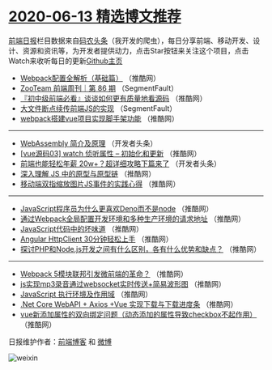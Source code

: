 # [2020-06-13 精选博文推荐](https://toutiao.qdkfweb.cn/date/2020/06/13)

[前端日报](https://qdkfweb.cn/c/news)栏目数据来自[码农头条](https://toutiao.qdkfweb.cn/)（我开发的爬虫），每日分享前端、移动开发、设计、资源和资讯等，为开发者提供动力，点击Star按钮来关注这个项目，点击Watch来收听每日的更新[Github主页](https://github.com/kujian/frontendDaily)
* [Webpack配置全解析（基础篇）](https://toutiao.qdkfweb.cn/143462.html) （推酷网）
* [ZooTeam 前端周刊｜第 86 期](https://toutiao.qdkfweb.cn/143450.html) （SegmentFault）
* [『初中级前端必看』谈谈如何更有质量地看源码](https://toutiao.qdkfweb.cn/143463.html) （推酷网）
* [大文件断点续传前端JS的实现](https://toutiao.qdkfweb.cn/143451.html) （SegmentFault）
* [webpack搭建vue项目实现脚手架功能](https://toutiao.qdkfweb.cn/143464.html) （推酷网）

***
* [WebAssembly 简介及原理](https://toutiao.qdkfweb.cn/143452.html) （开发者头条）
* [[vue源码03] watch 侦听属性 &#8211; 初始化和更新](https://toutiao.qdkfweb.cn/143465.html) （推酷网）
* [前端也能轻松年薪 20w+？超详细攻略下篇来了](https://toutiao.qdkfweb.cn/143453.html) （开发者头条）
* [深入理解 JS 中的原型与原型链](https://toutiao.qdkfweb.cn/143466.html) （推酷网）
* [移动端双指缩放图片JS事件的实践心得](https://toutiao.qdkfweb.cn/143456.html) （推酷网）

***
* [JavaScript程序员为什么更喜欢Deno而不是node](https://toutiao.qdkfweb.cn/143467.html) （推酷网）
* [通过Webpack全局配置开发环境和多种生产环境的请求地址](https://toutiao.qdkfweb.cn/143457.html) （推酷网）
* [JavaScript代码中的坏味道](https://toutiao.qdkfweb.cn/143468.html) （推酷网）
* [Angular HttpClient 30分钟轻松上手](https://toutiao.qdkfweb.cn/143458.html) （推酷网）
* [探讨PHP和Node.js开发之间有什么区别，各有什么优势和缺点？](https://toutiao.qdkfweb.cn/143469.html) （推酷网）

***
* [Webpack 5模块联邦引发微前端的革命？](https://toutiao.qdkfweb.cn/143459.html) （推酷网）
* [js实现mp3录音通过websocket实时传送+简易波形图](https://toutiao.qdkfweb.cn/143470.html) （推酷网）
* [JavaScript 执行环境及作用域](https://toutiao.qdkfweb.cn/143460.html) （推酷网）
* [.Net Core WebAPI + Axios +Vue 实现下载与下载进度条](https://toutiao.qdkfweb.cn/143471.html) （推酷网）
* [vue新添加属性的双向绑定问题（动态添加的属性导致checkbox不起作用）](https://toutiao.qdkfweb.cn/143461.html) （推酷网）

日报维护作者：[前端博客](https://qdkfweb.cn/) 和 [微博](https://qdkfweb.cn/go/weibo)

![weixin](https://user-images.githubusercontent.com/3055447/38468989-651132ac-3b80-11e8-8e6b-15122322a9d7.png)